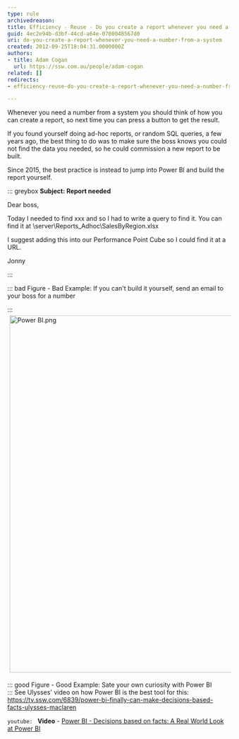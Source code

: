 ```yaml
---
type: rule
archivedreason: 
title: Efficiency - Reuse - Do you create a report whenever you need a number from a system?
guid: 4ec2e94b-d3bf-44cd-a64e-0700048567d0
uri: do-you-create-a-report-whenever-you-need-a-number-from-a-system
created: 2012-09-25T18:04:31.0000000Z
authors:
- title: Adam Cogan
  url: https://ssw.com.au/people/adam-cogan
related: []
redirects:
- efficiency-reuse-do-you-create-a-report-whenever-you-need-a-number-from-a-system

---
```


Whenever you need a number from a system you should think of how you can create a report, so next time you can press a button to get the result.

<!--endintro-->

If you found yourself doing ad-hoc reports, or random SQL queries, a few years ago, the best thing to do was to make sure the boss knows you could not find the data you needed, so he could commission a new report to be built.

Since 2015, the best practice is instead to jump into Power BI and build the report yourself.



::: greybox
 **Subject: Report needed** 

Dear boss,

Today I needed to find xxx and so I had to write a query to find it. You can find it at \\server\Reports\_Adhoc\SalesByRegion.xlsx

I suggest adding this into our Performance Point Cube so I could find it at a URL.  

Jonny

:::




::: bad
Figure - Bad Example: If you can't build it yourself, send an email to your boss for a number
  
:::
 <img src="Power BI.png" alt="Power BI.png" style="margin:5px;width:808px;"> 

::: good
Figure - Good Example: Sate your own curiosity with Power BI  
:::
 See Ulysses' video on how Power BI is the best tool for this: https://tv.ssw.com/6839/power-bi-finally-can-make-decisions-based-facts-ulysses-maclaren
 
`youtube: `
**Video** - [Power BI - Decisions based on facts: A Real World Look at Power BI](https://www.youtube.com/watch?v=Y4tvF0DWEec)
